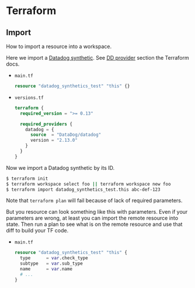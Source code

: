 # Terraform


## Import

How to import a resource into a workspace.

Here we import a [Datadog synthetic](https://www.datadoghq.com/). See [DD provider](https://registry.terraform.io/providers/DataDog/datadog/latest/docs) section the Terraform docs.

- `main.tf`
    ```terraform
    resource "datadog_synthetics_test" "this" {}
- `versions.tf`
    ```terraform
    terraform {
      required_version = ">= 0.13"

      required_providers {
        datadog = {
          source  = "DataDog/datadog"
          version = "2.13.0"
        }
      }
    }
    ```

Now we import a Datadog synthetic by its ID.

```sh
$ terraform init
$ terraform workspace select foo || terraform workspace new foo
$ terraform import datadog_synthetics_test.this abc-def-123
```

Note that `terraform plan` will fail because of lack of required parameters. 

But you resource can look something like this with parameters. Even if your parameters are wrong, at least you can import the remote resource into state. Then run a plan to see what is on the remote resource and use that diff to build your TF code.

- `main.tf`
    ```terraform
    resource "datadog_synthetics_test" "this" {
      type      = var.check_type
      subtype   = var.sub_type
      name      = var.name
      # ...
    }
    ```
